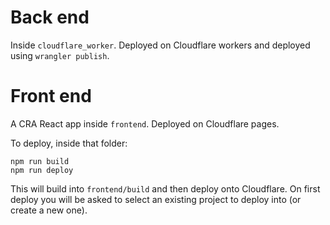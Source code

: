 # Back end

Inside `cloudflare_worker`. Deployed on Cloudflare workers and deployed using `wrangler publish`.

# Front end
A CRA React app inside `frontend`. Deployed on Cloudflare pages.

To deploy, inside that folder:

```
npm run build
npm run deploy
```

This will build into `frontend/build` and then deploy onto Cloudflare. On first deploy you will be asked to select an existing project to deploy into (or create a new one).